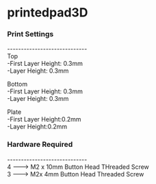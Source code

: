# printedpad3D

### Print Settings
-----------------------------\
Top\
-First Layer Height: 0.3mm\
-Layer Height: 0.3mm

Bottom\
-First Layer Height: 0.3mm\
-Layer Height: 0.3mm

Plate\
-First Layer Height:0.2mm\
-Layer Height:0.2mm

### Hardware Required
-----------------------------\
4 ---> M2 x 10mm Button Head THreaded Screw\
3 ---> M2x 4mm Button Head Threaded Screw

